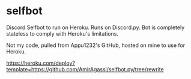 # selfbot
Discord Selfbot to run on Heroku. Runs on Discord.py. Bot is completely stateless to comply with Heroku's limitations. 

Not my code, pulled from Appu1232's GitHub, hosted on mine to use for Heroku.

https://heroku.com/deploy?template=https://github.com/AmirAgassi/selfbot.py/tree/rewrite
